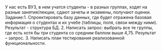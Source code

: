 У нас есть ВУЗ, в нем учатся студенты - в разных группах, ходят на разные занятия/лекции, сдают зачеты и экзамены, получают оценки. 
Задание:1. Спроектировать базу данных, где будет отражена базовая информация о студентах и их учебе (таблицы, поля, связи между ними). Результат - структура БД.
2. Написать запрос: выбрать все те группы, где есть хотя бы три студента со средним баллом выше 4,75. Результат – запрос.
3. Написать план тестирования реализованной функциональности.
